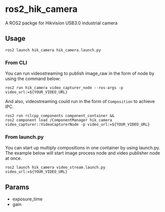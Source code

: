 # ros2_hik_camera

A ROS2 packge for Hikvision USB3.0 industrial camera

## Usage

```
ros2 launch hik_camera hik_camera.launch.py
```
### From CLI
You can run videostreaming to publish image_raw in the form of node by using the command below:
```
ros2 run hik_camera video_capturer_node --ros-args -p video_url:=${YOUR_VIDEO_URL}
```
And also, videostreaming could run in the form of `Composition` to achieve IPC.
```
ros2 run rclcpp_components component_container && 
ros2 component load /ComponentManager hik_camera video_capturer::VideoCapturerNode -p video_url:=${YOUR_VIDEO_URL}
```
### From launch.py
You can start up multiply compositions in one container by using launch.py. The example below will start image process node and video publisher node at once.
```
ros2 launch hik_camera video_stream.launch.py video_url:=${YOUR_VIDEO_URL}
```

## Params

- exposure_time
- gain
